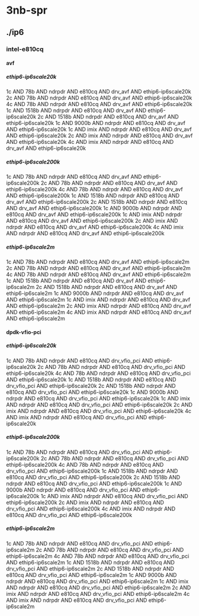 # 3nb-spr
## ./ip6
### intel-e810cq
#### avf
##### ethip6-ip6scale20k
1c AND 78b AND ndrpdr AND e810cq AND drv_avf AND ethip6-ip6scale20k
2c AND 78b AND ndrpdr AND e810cq AND drv_avf AND ethip6-ip6scale20k
4c AND 78b AND ndrpdr AND e810cq AND drv_avf AND ethip6-ip6scale20k
1c AND 1518b AND ndrpdr AND e810cq AND drv_avf AND ethip6-ip6scale20k
2c AND 1518b AND ndrpdr AND e810cq AND drv_avf AND ethip6-ip6scale20k
1c AND 9000b AND ndrpdr AND e810cq AND drv_avf AND ethip6-ip6scale20k
1c AND imix AND ndrpdr AND e810cq AND drv_avf AND ethip6-ip6scale20k
2c AND imix AND ndrpdr AND e810cq AND drv_avf AND ethip6-ip6scale20k
4c AND imix AND ndrpdr AND e810cq AND drv_avf AND ethip6-ip6scale20k
##### ethip6-ip6scale200k
1c AND 78b AND ndrpdr AND e810cq AND drv_avf AND ethip6-ip6scale200k
2c AND 78b AND ndrpdr AND e810cq AND drv_avf AND ethip6-ip6scale200k
4c AND 78b AND ndrpdr AND e810cq AND drv_avf AND ethip6-ip6scale200k
1c AND 1518b AND ndrpdr AND e810cq AND drv_avf AND ethip6-ip6scale200k
2c AND 1518b AND ndrpdr AND e810cq AND drv_avf AND ethip6-ip6scale200k
1c AND 9000b AND ndrpdr AND e810cq AND drv_avf AND ethip6-ip6scale200k
1c AND imix AND ndrpdr AND e810cq AND drv_avf AND ethip6-ip6scale200k
2c AND imix AND ndrpdr AND e810cq AND drv_avf AND ethip6-ip6scale200k
4c AND imix AND ndrpdr AND e810cq AND drv_avf AND ethip6-ip6scale200k
##### ethip6-ip6scale2m
1c AND 78b AND ndrpdr AND e810cq AND drv_avf AND ethip6-ip6scale2m
2c AND 78b AND ndrpdr AND e810cq AND drv_avf AND ethip6-ip6scale2m
4c AND 78b AND ndrpdr AND e810cq AND drv_avf AND ethip6-ip6scale2m
1c AND 1518b AND ndrpdr AND e810cq AND drv_avf AND ethip6-ip6scale2m
2c AND 1518b AND ndrpdr AND e810cq AND drv_avf AND ethip6-ip6scale2m
1c AND 9000b AND ndrpdr AND e810cq AND drv_avf AND ethip6-ip6scale2m
1c AND imix AND ndrpdr AND e810cq AND drv_avf AND ethip6-ip6scale2m
2c AND imix AND ndrpdr AND e810cq AND drv_avf AND ethip6-ip6scale2m
4c AND imix AND ndrpdr AND e810cq AND drv_avf AND ethip6-ip6scale2m
#### dpdk-vfio-pci
##### ethip6-ip6scale20k
1c AND 78b AND ndrpdr AND e810cq AND drv_vfio_pci AND ethip6-ip6scale20k
2c AND 78b AND ndrpdr AND e810cq AND drv_vfio_pci AND ethip6-ip6scale20k
4c AND 78b AND ndrpdr AND e810cq AND drv_vfio_pci AND ethip6-ip6scale20k
1c AND 1518b AND ndrpdr AND e810cq AND drv_vfio_pci AND ethip6-ip6scale20k
2c AND 1518b AND ndrpdr AND e810cq AND drv_vfio_pci AND ethip6-ip6scale20k
1c AND 9000b AND ndrpdr AND e810cq AND drv_vfio_pci AND ethip6-ip6scale20k
1c AND imix AND ndrpdr AND e810cq AND drv_vfio_pci AND ethip6-ip6scale20k
2c AND imix AND ndrpdr AND e810cq AND drv_vfio_pci AND ethip6-ip6scale20k
4c AND imix AND ndrpdr AND e810cq AND drv_vfio_pci AND ethip6-ip6scale20k
##### ethip6-ip6scale200k
1c AND 78b AND ndrpdr AND e810cq AND drv_vfio_pci AND ethip6-ip6scale200k
2c AND 78b AND ndrpdr AND e810cq AND drv_vfio_pci AND ethip6-ip6scale200k
4c AND 78b AND ndrpdr AND e810cq AND drv_vfio_pci AND ethip6-ip6scale200k
1c AND 1518b AND ndrpdr AND e810cq AND drv_vfio_pci AND ethip6-ip6scale200k
2c AND 1518b AND ndrpdr AND e810cq AND drv_vfio_pci AND ethip6-ip6scale200k
1c AND 9000b AND ndrpdr AND e810cq AND drv_vfio_pci AND ethip6-ip6scale200k
1c AND imix AND ndrpdr AND e810cq AND drv_vfio_pci AND ethip6-ip6scale200k
2c AND imix AND ndrpdr AND e810cq AND drv_vfio_pci AND ethip6-ip6scale200k
4c AND imix AND ndrpdr AND e810cq AND drv_vfio_pci AND ethip6-ip6scale200k
##### ethip6-ip6scale2m
1c AND 78b AND ndrpdr AND e810cq AND drv_vfio_pci AND ethip6-ip6scale2m
2c AND 78b AND ndrpdr AND e810cq AND drv_vfio_pci AND ethip6-ip6scale2m
4c AND 78b AND ndrpdr AND e810cq AND drv_vfio_pci AND ethip6-ip6scale2m
1c AND 1518b AND ndrpdr AND e810cq AND drv_vfio_pci AND ethip6-ip6scale2m
2c AND 1518b AND ndrpdr AND e810cq AND drv_vfio_pci AND ethip6-ip6scale2m
1c AND 9000b AND ndrpdr AND e810cq AND drv_vfio_pci AND ethip6-ip6scale2m
1c AND imix AND ndrpdr AND e810cq AND drv_vfio_pci AND ethip6-ip6scale2m
2c AND imix AND ndrpdr AND e810cq AND drv_vfio_pci AND ethip6-ip6scale2m
4c AND imix AND ndrpdr AND e810cq AND drv_vfio_pci AND ethip6-ip6scale2m

